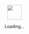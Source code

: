 <div align="center">
<br /><br /><br /><br /><br /><br /><br /><br />
<img src="https://github.githubassets.com/images/mona-loading-dark.gif" width="48" height="48">

Loading...
<br /><br /><br /><br /><br /><br /><br /><br />
</div>
